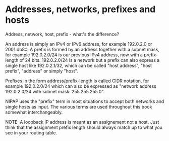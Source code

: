 Addresses, networks, prefixes and hosts
=======================================
Address, network, host, prefix - what's the difference?

An address is simply an IPv4 or IPv6 address, for example 192.0.2.0 or 2001:db8::. A prefix is formed by an address together with a subnet mask, for example 192.0.2.0/24 is our previous IPv4 address, now with a prefix-length of 24 bits. 192.0.2.0/24 is a network but a prefix can also express a single host like 192.0.2.1/32, which can be called "host address", "host prefix", "address" or simply "host".

Prefixes in the form address/prefix-length is called CIDR notation, for example 192.0.2.0/24 which can also be expressed as "network address 192.0.2.0/24 with subnet mask: 255.255.255.0".

NIPAP uses the "prefix" term in most situations to accept both networks and single hosts as input. The various terms are used throughout this book somewhat interchangeably.

NOTE: A loopback IP address is meant as an assignement not a host. Just think that the assignment prefix length should always match up to what you see in your routing table.
